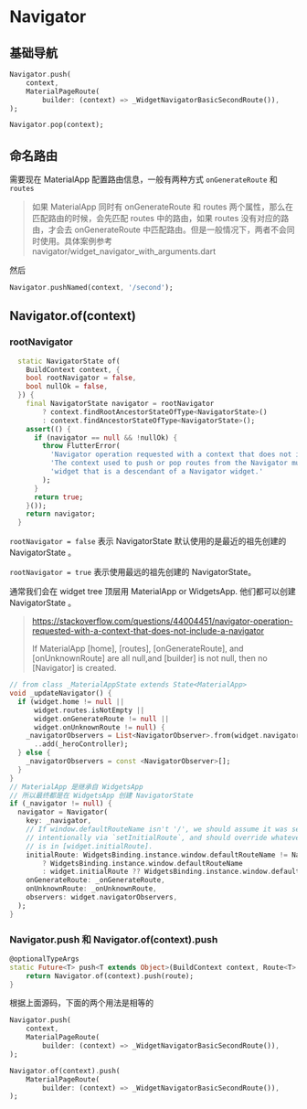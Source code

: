 # Navigator

## 基础导航

```dart
Navigator.push(
    context,
    MaterialPageRoute(
        builder: (context) => _WidgetNavigatorBasicSecondRoute()),
);
```

```dart
Navigator.pop(context);
```

## 命名路由

需要现在 MaterialApp 配置路由信息，一般有两种方式 `onGenerateRoute` 和 `routes`

> 如果 MaterialApp 同时有 onGenerateRoute 和 routes 两个属性，那么在匹配路由的时候，会先匹配 routes 中的路由，如果 routes 没有对应的路由，才会去 onGenerateRoute 中匹配路由。但是一般情况下，两者不会同时使用。具体案例参考 navigator/widget_navigator_with_arguments.dart

然后

```dart
Navigator.pushNamed(context, '/second');
```

## Navigator.of(context)

### rootNavigator

```dart
  static NavigatorState of(
    BuildContext context, {
    bool rootNavigator = false,
    bool nullOk = false,
  }) {
    final NavigatorState navigator = rootNavigator
        ? context.findRootAncestorStateOfType<NavigatorState>()
        : context.findAncestorStateOfType<NavigatorState>();
    assert(() {
      if (navigator == null && !nullOk) {
        throw FlutterError(
          'Navigator operation requested with a context that does not include a Navigator.\n'
          'The context used to push or pop routes from the Navigator must be that of a '
          'widget that is a descendant of a Navigator widget.'
        );
      }
      return true;
    }());
    return navigator;
  }
```

`rootNavigator = false` 表示 NavigatorState 默认使用的是最近的祖先创建的 NavigatorState 。

`rootNavigator = true` 表示使用最远的祖先创建的 NavigatorState。

通常我们会在 widget tree 顶层用 MaterialApp or WidgetsApp. 他们都可以创建 NavigatorState 。

> <https://stackoverflow.com/questions/44004451/navigator-operation-requested-with-a-context-that-does-not-include-a-navigator>
>
> If MaterialApp [home], [routes], [onGenerateRoute], and [onUnknownRoute] are all null,and [builder] is not null, then no [Navigator] is created.

```dart
// from class _MaterialAppState extends State<MaterialApp>
void _updateNavigator() {
  if (widget.home != null ||
      widget.routes.isNotEmpty ||
      widget.onGenerateRoute != null ||
      widget.onUnknownRoute != null) {
    _navigatorObservers = List<NavigatorObserver>.from(widget.navigatorObservers)
      ..add(_heroController);
  } else {
    _navigatorObservers = const <NavigatorObserver>[];
  }
}
// MaterialApp 是继承自 WidgetsApp
// 所以最终都是在 WidgetsApp 创建 NavigatorState
if (_navigator != null) {
  navigator = Navigator(
    key: _navigator,
    // If window.defaultRouteName isn't '/', we should assume it was set
    // intentionally via `setInitialRoute`, and should override whatever
    // is in [widget.initialRoute].
    initialRoute: WidgetsBinding.instance.window.defaultRouteName != Navigator.defaultRouteName
        ? WidgetsBinding.instance.window.defaultRouteName
        : widget.initialRoute ?? WidgetsBinding.instance.window.defaultRouteName,
    onGenerateRoute: _onGenerateRoute,
    onUnknownRoute: _onUnknownRoute,
    observers: widget.navigatorObservers,
  );
}
```

### Navigator.push 和 Navigator.of(context).push

```dart
@optionalTypeArgs
static Future<T> push<T extends Object>(BuildContext context, Route<T> route) {
    return Navigator.of(context).push(route);
}
```

根据上面源码，下面的两个用法是相等的

```dart
Navigator.push(
    context,
    MaterialPageRoute(
        builder: (context) => _WidgetNavigatorBasicSecondRoute()),
);
```

```dart
Navigator.of(context).push(
    MaterialPageRoute(
        builder: (context) => _WidgetNavigatorBasicSecondRoute()),
);
```
